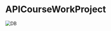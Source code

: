 # APICourseWorkProject
![DB](https://user-images.githubusercontent.com/91802179/213678007-e22e5bc9-48da-4ca0-ac7c-aaccfdefafe6.png)
